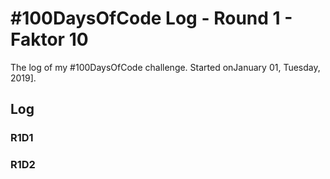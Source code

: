 # #100DaysOfCode Log - Round 1 - Faktor 10

The log of my #100DaysOfCode challenge. Started onJanuary 01, Tuesday, 2019].

## Log

### R1D1 


### R1D2
